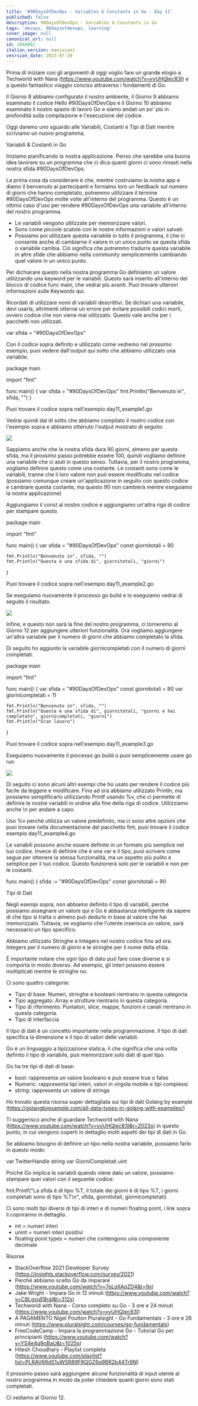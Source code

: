 ```yaml
---
title: '#90DaysOfDevOps - Variables & Constants in Go - Day 11'
published: false
description: 90DaysOfDevOps - Variables & Constants in Go
tags: 'devops, 90daysofdevops, learning'
cover_image: null
canonical_url: null
id: 1048862
italian_version: maxiviani
vesrsion_date: 2023-07-29
---
```


Prima di iniziare con gli argomenti di oggi voglio fare un grande elogio a Techworld with Nana (https://www.youtube.com/watch?v=yyUHQIec83I) e a questo fantastico viaggio conciso attraverso i fondamenti di Go.

Il Giorno 8 abbiamo configurato il nostro ambiente, il Giorno 9 abbiamo esaminato il codice Hello #90DaysOfDevOps e il Giorno 10 abbiamo esaminato il nostro spazio di lavoro Go e siamo andati un po' più in profondità sulla compilazione e l'esecuzione del codice.

Oggi daremo uno sguardo alle Variabili, Costanti e Tipi di Dati mentre scriviamo un nuovo programma.

Variabili & Costanti in Go

Iniziamo pianificando la nostra applicazione. Penso che sarebbe una buona idea lavorare su un programma che ci dica quanti giorni ci sono rimasti nella nostra sfida #90DaysOfDevOps.

La prima cosa da considerare è che, mentre costruiamo la nostra app e diamo il benvenuto ai partecipanti e forniamo loro un feedback sul numero di giorni che hanno completato, potremmo utilizzare il termine #90DaysOfDevOps molte volte all'interno del programma. Questo è un ottimo caso d'uso per rendere #90DaysOfDevOps una variabile all'interno del nostro programma.

- Le variabili vengono utilizzate per memorizzare valori.
- Sono come piccole scatole con le nostre informazioni o valori salvati.
- Possiamo poi utilizzare questa variabile in tutto il programma, il che ci consente anche di cambiarne il valore in un unico punto se questa sfida o variabile cambia. Ciò significa che potremmo tradurre questa variabile in altre sfide che abbiamo nella community semplicemente cambiando quel valore in un unico punto.

Per dichiarare questo nella nostra programma Go definiamo un valore utilizzando una keyword per le variabili. Questo sarà inserito all'interno del blocco di codice func main, che vedrai più avanti. Puoi trovare ulteriori informazioni sulle Keywords qui.

Ricordati di utilizzare nomi di variabili descrittivi. Se dichiari una variabile, devi usarla, altrimenti otterrai un errore per evitare possibili codici morti, ovvero codice che non viene mai utilizzato. Questo vale anche per i pacchetti non utilizzati.

var sfida = "#90DaysOfDevOps"

Con il codice sopra definito e utilizzato come vedremo nel prossimo esempio, puoi vedere dall'output qui sotto che abbiamo utilizzato una variabile.

package main

import "fmt"

func main() {
    var sfida = "#90DaysOfDevOps"
    fmt.Println("Benvenuto in", sfida, "")
}

Puoi trovare il codice sopra nell'esempio day11_example1.go

Vedrai quindi dal di sotto che abbiamo compilato il nostro codice con l'esempio sopra e abbiamo ottenuto l'output mostrato di seguito.

![](Images/Day11_Go1.png)

Sappiamo anche che la nostra sfida dura 90 giorni, almeno per questa sfida, ma il prossimo passo potrebbe essere 100, quindi vogliamo definire una variabile che ci aiuti in questo senso. Tuttavia, per il nostro programma, vogliamo definire questo come una costante. Le costanti sono come le variabili, tranne che il loro valore non può essere modificato nel codice (possiamo comunque creare un'applicazione in seguito con questo codice e cambiare questa costante, ma questo 90 non cambierà mentre eseguiamo la nostra applicazione)

Aggiungiamo il const al nostro codice e aggiungiamo un'altra riga di codice per stampare questo.

package main

import "fmt"

func main() {
    var sfida = "#90DaysOfDevOps"
    const giornitotali = 90

    fmt.Println("Benvenuto in", sfida, "")
    fmt.Println("Questa è una sfida di", giornitotali, "giorni")
}

Puoi trovare il codice sopra nell'esempio day11_example2.go

Se eseguiamo nuovamente il processo go build e lo eseguiamo vedrai di seguito il risultato.

![](Images/Day11_Go2.png)

Infine, e questo non sarà la fine del nostro programma, ci torneremo al Giorno 12 per aggiungere ulteriori funzionalità. Ora vogliamo aggiungere un'altra variabile per il numero di giorni che abbiamo completato la sfida.

Di seguito ho aggiunto la variabile giornicompletati con il numero di giorni completati.

package main

import "fmt"

func main() {
    var sfida = "#90DaysOfDevOps"
    const giornitotali = 90
    var giornicompletati = 11

    fmt.Println("Benvenuto in", sfida, "")
    fmt.Println("Questa è una sfida di", giornitotali, "giorni e hai completato", giornicompletati, "giorni")
    fmt.Println("Gran lavoro")
}

Puoi trovare il codice sopra nell'esempio day11_example3.go

Eseguiamo nuovamente il processo go build o puoi semplicemente usare go run

![](Images/Day11_Go3.png)

Di seguito ci sono alcuni altri esempi che ho usato per rendere il codice più facile da leggere e modificare. Fino ad ora abbiamo utilizzato Println, ma possiamo semplificarlo utilizzando Printf usando %v, che ci permette di definire le nostre variabili in ordine alla fine della riga di codice. Utilizziamo anche \n per andare a capo.

Uso %v perché utilizza un valore predefinito, ma ci sono altre opzioni che puoi trovare nella documentazione del pacchetto fmt, puoi trovare il codice esempio day11_example4.go

Le variabili possono anche essere definite in un formato più semplice nel tuo codice. Invece di definire che è una var e il tipo, puoi scrivere come segue per ottenere la stessa funzionalità, ma un aspetto più pulito e semplice per il tuo codice. Questo funzionerà solo per le variabili e non per le costanti.

func main() {
    sfida := "#90DaysOfDevOps"
    const giornitotali = 90

Tipi di Dati

Negli esempi sopra, non abbiamo definito il tipo di variabili, perché possiamo assegnare un valore qui e Go è abbastanza intelligente da sapere di che tipo si tratta o almeno può dedurlo in base al valore che hai memorizzato. Tuttavia, se vogliamo che l'utente inserisca un valore, sarà necessario un tipo specifico.

Abbiamo utilizzato Stringhe e Integers nel nostro codice fino ad ora. Integers per il numero di giorni e le stringhe per il nome della sfida.

È importante notare che ogni tipo di dato può fare cose diverse e si comporta in modo diverso. Ad esempio, gli interi possono essere moltiplicati mentre le stringhe no.

Ci sono quattro categorie:

- Tipo di base: Numeri, stringhe e booleani rientrano in questa categoria.
- Tipo aggregato: Array e strutture rientrano in questa categoria.
- Tipo di riferimento: Puntatori, slice, mappe, funzioni e canali rientrano in questa categoria.
- Tipo di interfaccia

Il tipo di dati è un concetto importante nella programmazione. Il tipo di dati specifica la dimensione e il tipo di valori delle variabili.

Go è un linguaggio a tipizzazione statica, il che significa che una volta definito il tipo di variabile, può memorizzare solo dati di quel tipo.

Go ha tre tipi di dati di base:

- bool: rappresenta un valore booleano e può essere true o false
- Numeric: rappresenta tipi interi, valori in virgola mobile e tipi complessi
- string: rappresenta un valore di stringa

Ho trovato questa risorsa super dettagliata sui tipi di dati Golang by example (https://golangbyexample.com/all-data-types-in-golang-with-examples/)

Ti suggerisco anche di guardare Techworld with Nana (https://www.youtube.com/watch?v=yyUHQIec83I&t=2023s) in questo punto, in cui vengono coperti in dettaglio molti aspetti dei tipi di dati in Go.

Se abbiamo bisogno di definire un tipo nella nostra variabile, possiamo farlo in questo modo:

var TwitterHandle string
var GiorniCompletati uint

Poiché Go implica le variabili quando viene dato un valore, possiamo stampare quei valori con il seguente codice:

fmt.Printf("La sfida è di tipo %T, il totale dei giorni è di tipo %T, i giorni completati sono di tipo %T\n", sfida, giornitotali, giornicompletati)

Ci sono molti tipi diversi di tipi di interi e di numeri floating point, i link sopra li copriranno in dettaglio.

- int = numeri interi
- unint = numeri interi positivi
- floating point types = numeri che contengono una componente decimale

Risorse

- StackOverflow 2021 Developer Survey (https://insights.stackoverflow.com/survey/2021)
- Perché abbiamo scelto Go da imparare (https://www.youtube.com/watch?v=7pLqIIAqZD4&t=9s)
- Jake Wright - Impara Go in 12 minuti (https://www.youtube.com/watch?v=C8LgvuEBraI&t=312s)
- Techworld with Nana - Corso completo su Go - 3 ore e 24 minuti (https://www.youtube.com/watch?v=yyUHQIec83I)
- A PAGAMENTO Nigel Poulton Pluralsight - Go Fundamentals - 3 ore e 26 minuti (https://www.pluralsight.com/courses/go-fundamentals)
- FreeCodeCamp - Impara la programmazione Go - Tutorial Go per principianti (https://www.youtube.com/watch?v=YS4e4q9oBaU&t=1025s)
- Hitesh Choudhary - Playlist completa (https://www.youtube.com/playlist?list=PLRAV69dS1uWSR89FRQGZ6q9BR2b44Tr9N)

Il prossimo passo sarà aggiungere alcune funzionalità di input utente al nostro programma in modo da poter chiedere quanti giorni sono stati completati.

Ci vediamo al Giorno 12.
